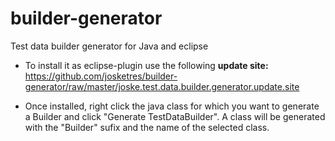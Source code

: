 builder-generator
=================
Test data builder generator for Java and eclipse

* To install it as eclipse-plugin use the following **update site:** https://github.com/josketres/builder-generator/raw/master/joske.test.data.builder.generator.update.site

* Once installed, right click the java class for which you want to generate a Builder and click "Generate TestDataBuilder". A class will be generated with the "Builder" sufix and the name of the selected class.



